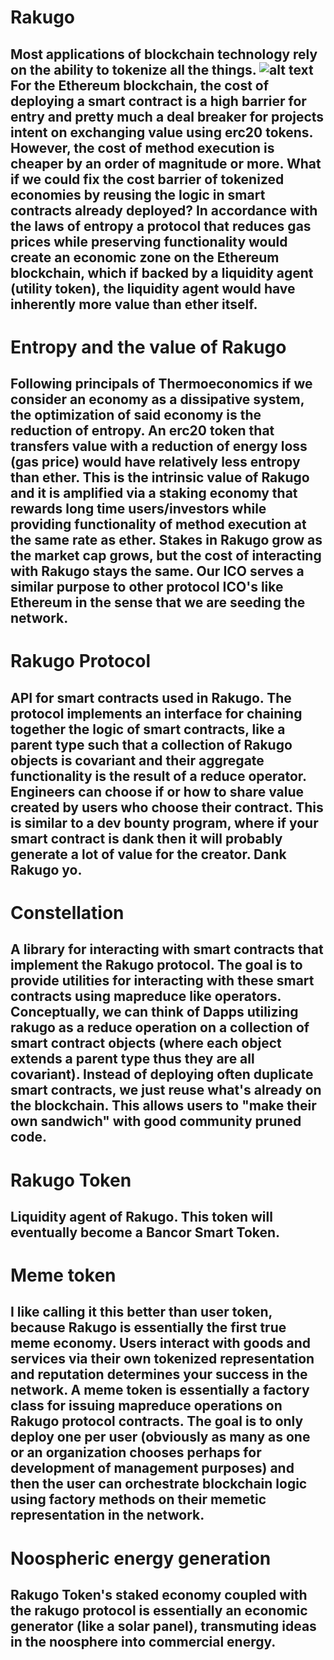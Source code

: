 # Rakugo
## Most applications of blockchain technology rely on the ability to tokenize all the things. ![alt text](https://memegenerator.net/instance/64103710) For the Ethereum blockchain, the cost of deploying a smart contract is a high barrier for entry and pretty much a deal breaker for projects intent on exchanging value using erc20 tokens. However, the cost of method execution is cheaper by an order of magnitude or more. What if we could fix the cost barrier of tokenized economies by reusing the logic in smart contracts already deployed? In accordance with the laws of entropy a protocol that reduces gas prices while preserving functionality would create an economic zone on the Ethereum blockchain, which if backed by a liquidity agent (utility token), the liquidity agent would have inherently more value than ether itself.

# Entropy and the value of Rakugo
## Following principals of Thermoeconomics if we consider an economy as a dissipative system, the optimization of said economy is the reduction of entropy. An erc20 token that transfers value with a reduction of energy loss (gas price) would have relatively less entropy than ether. This is the intrinsic value of Rakugo and it is amplified via a staking economy that rewards long time users/investors while providing functionality of method execution at the same rate as ether. Stakes in Rakugo grow as the market cap grows, but the cost of interacting with Rakugo stays the same. Our ICO serves a similar purpose to other protocol ICO's like Ethereum in the sense that we are seeding the network.

# Rakugo Protocol
## API for smart contracts used in Rakugo. The protocol implements an interface for chaining together the logic of smart contracts, like a parent type such that a collection of Rakugo objects is covariant and their aggregate functionality is the result of a reduce operator. Engineers can choose if or how to share value created by users who choose their contract. This is similar to a dev bounty program, where if your smart contract is dank then it will probably generate a lot of value for the creator. Dank Rakugo yo.

# Constellation
## A library for interacting with smart contracts that implement the Rakugo protocol. The goal is to provide utilities for interacting with these smart contracts using mapreduce like operators. Conceptually, we can think of Dapps utilizing rakugo as a reduce operation on a collection of smart contract objects (where each object extends a parent type thus they are all covariant). Instead of deploying often duplicate smart contracts, we just reuse what's already on the blockchain. This allows users to "make their own sandwich" with good community pruned code.

# Rakugo Token
## Liquidity agent of Rakugo. This token will eventually become a Bancor Smart Token. 

# Meme token
## I like calling it this better than user token, because Rakugo is essentially the first true meme economy. Users interact with goods and services via their own tokenized representation and reputation determines your success in the network. A meme token is essentially a factory class for issuing mapreduce operations on Rakugo protocol contracts. The goal is to only deploy one per user (obviously as many as one or an organization chooses perhaps for development of management purposes) and then the user can orchestrate blockchain logic using factory methods on their memetic representation in the network. 

# Noospheric energy generation
## Rakugo Token's staked economy coupled with the rakugo protocol is essentially an economic generator (like a solar panel), transmuting ideas in the noosphere into commercial energy. 
